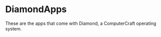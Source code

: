 DiamondApps
===========

These are the apps that come with Diamond, a ComputerCraft operating system.
